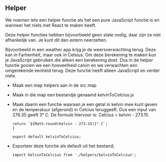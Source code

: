 ## Helper

We noemen iets een helper functie als het een pure JavaScript functie is en wanneer het niets met React te maken heeft.

Deze helper functies hebben bijvoorbeeld geen state nodig, daar zijn ze niet afhankelijk van. Je kunt dit dan extern neerzetten.

Bijvoorbeeld in een weather app krijg je de weersverwachting terug. Deze kan in Farhenheit, maar ook in Celsius. Om deze berekening te maken kun je JavaScript gebruiken die alleen een berekening doet. Dus in de helper functie gooien we een hoeveelheid calvin en we verwachten een omgerekende eenheid terug. Deze functie heeft alleen JavaScript en verder niets.

- Maak een map helpers aan in de src map
- Maak in die map een bestandje genaamd kelvinToCelcius.js
- Maak daarin een functie waaraan je een getal in kelvin mee kunt geven en de temperatuur (afgerond) in Celcius teruggeeft. Dus een input van 276.35 geeft 3° C. De formule hiervoor is: Celcius = kelvin - 273.15.

    ```function kelvinToCelcius(kelvin) {
    return `${Math.round(kelvin - 273.15)}° C`;
    }
    
    export default kelvinToCelcius;

- Exporteer deze functie als default uit het bestand;

   ```import kelvinToCelcius from './helpers/kelvinToCelcius';```